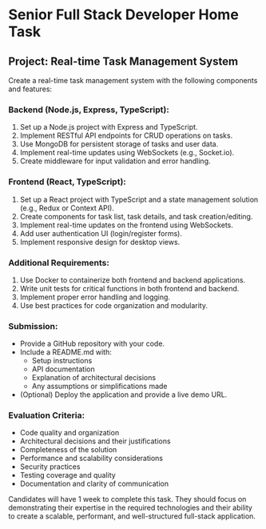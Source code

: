 # Senior Full Stack Developer Home Task

## Project: Real-time Task Management System

Create a real-time task management system with the following components and features:

### Backend (Node.js, Express, TypeScript):

1. Set up a Node.js project with Express and TypeScript.
2. Implement RESTful API endpoints for CRUD operations on tasks.
3. Use MongoDB for persistent storage of tasks and user data.
4. Implement real-time updates using WebSockets (e.g., Socket.io).
7. Create middleware for input validation and error handling.

### Frontend (React, TypeScript):

1. Set up a React project with TypeScript and a state management solution (e.g., Redux or Context API).
2. Create components for task list, task details, and task creation/editing.
3. Implement real-time updates on the frontend using WebSockets.
4. Add user authentication UI (login/register forms).
5. Implement responsive design for desktop views.

### Additional Requirements:

1. Use Docker to containerize both frontend and backend applications.
2. Write unit tests for critical functions in both frontend and backend.
3. Implement proper error handling and logging.
4. Use best practices for code organization and modularity.


### Submission:

- Provide a GitHub repository with your code.
- Include a README.md with:
  - Setup instructions
  - API documentation
  - Explanation of architectural decisions
  - Any assumptions or simplifications made
- (Optional) Deploy the application and provide a live demo URL.

### Evaluation Criteria:

- Code quality and organization
- Architectural decisions and their justifications
- Completeness of the solution
- Performance and scalability considerations
- Security practices
- Testing coverage and quality
- Documentation and clarity of communication

Candidates will have 1 week to complete this task. They should focus on demonstrating their expertise in the required technologies and their ability to create a scalable, performant, and well-structured full-stack application.



